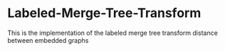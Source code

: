 # Labeled-Merge-Tree-Transform
This is the implementation of the labeled merge tree transform distance between embedded graphs
